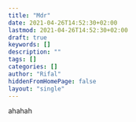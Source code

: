 ```yaml
---
title: "Mdr"
date: 2021-04-26T14:52:30+02:00
lastmod: 2021-04-26T14:52:30+02:00
draft: true
keywords: []
description: ""
tags: []
categories: []
author: "Rifal"
hiddenFromHomePage: false
layout: "single"
---
```


ahahah